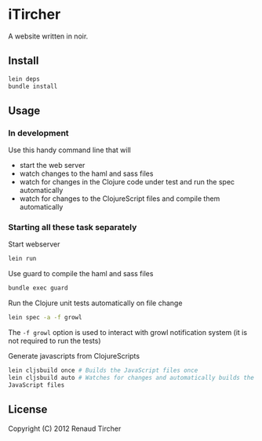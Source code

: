 # iTircher

A website written in noir. 

## Install

```bash
lein deps
bundle install
```


## Usage

### In development

Use this handy command line that will
- start the web server
- watch changes to the haml and sass files
- watch for changes in the Clojure code under test and run the spec automatically
- watch for changes to the ClojureScript files and compile them automatically

### Starting all these task separately

Start webserver

```bash
lein run
```

Use guard to compile the haml and sass files

```bash
bundle exec guard
```

Run the Clojure unit tests automatically on file change

```bash
lein spec -a -f growl
```

The `-f growl` option is used to interact with growl notification system (it is not required to run the tests)

Generate javascripts from ClojureScripts

```bash
lein cljsbuild once # Builds the JavaScript files once
lein cljsbuild auto # Watches for changes and automatically builds the
JavaScript files
```


## License

Copyright (C) 2012 Renaud Tircher
